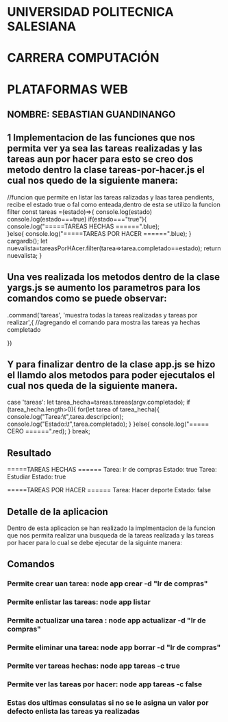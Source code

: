 #               UNIVERSIDAD POLITECNICA SALESIANA
#                       CARRERA COMPUTACIÓN
#                         PLATAFORMAS WEB

## NOMBRE: SEBASTIAN GUANDINANGO


## 1 Implementacion de las funciones que nos permita ver ya sea las tareas realizadas y las tareas aun por hacer para esto se creo dos metodo dentro la clase tareas-por-hacer.js el cual nos quedo de la siguiente manera:
//funcion que permite en listar las tareas ralizadas y laas tarea pendients, recibe el estado true o fal como enteada,dentro de esta se utilizo la funcion filter
const tareas =(estado)=>{
    console.log(estado)
    console.log(estado===true)
    if(estado==="true"){
        console.log("=====TAREAS HECHAS ======".blue);    
    }else{
        console.log("=====TAREAS POR HACER ======".blue);
    }
    cargardb();
    let nuevalista=tareasPorHAcer.filter(tarea=>tarea.completado==estado);
    return nuevalista;
}

## Una ves realizada los metodos dentro de la clase yargs.js se aumento los parametros para los comandos como se puede observar:

.command('tareas', 'muestra todas la tareas realizadas y tareas por realizar',{ //agregando el comando para mostra las tareas ya hechas
    completado
       
   })

   ## Y para finalizar dentro de la clase app.js se hizo el llamdo alos metodos para poder ejecutalos el cual nos queda de la siguiente manera.

   case 'tareas':
        let tarea_hecha=tareas.tareas(argv.completado);
        if (tarea_hecha.length>0){
            for(let tarea of tarea_hecha){
                console.log("Tarea:\t",tarea.descripcion);
                console.log("Estado:\t",tarea.completado);
            }
        }else{
            console.log("===== CERO ======".red);
        }
        break;

## Resultado

=====TAREAS HECHAS ======
Tarea:   Ir de compras
Estado:  true
Tarea:   Estudiar
Estado:  true

=====TAREAS POR HACER ======
Tarea:   Hacer deporte
Estado:  false

## Detalle de la aplicacion

Dentro de esta aplicacion se han realizado la implmentacion de la funcion que nos permita realizar una busqueda de la tareas realizada y las tareas por hacer para lo cual se debe ejecutar de la siguinte manera:

## Comandos
### Permite crear uan tarea:          node app crear -d "Ir de compras" 
### Permite enlistar las tareas:      node app listar
### Permite actualizar una tarea :    node app actualizar -d "Ir de compras"
### Permite eliminar una tarea:       node app borrar -d "Ir de compras"
### Permite ver tareas hechas:        node app tareas -c true
### Permite ver las tareas por hacer: node app tareas -c false
 
### Estas dos ultimas consulatas si no se le asigna un valor  por defecto enlista las tareas ya realizadas 